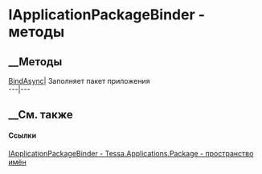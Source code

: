 # IApplicationPackageBinder - методы
##  __Методы
[BindAsync](M_Tessa_Applications_Package_IApplicationPackageBinder_BindAsync.htm)|
Заполняет пакет приложения  
---|---  
## __См. также
#### Ссылки
[IApplicationPackageBinder -
](T_Tessa_Applications_Package_IApplicationPackageBinder.htm)
[Tessa.Applications.Package - пространство
имён](N_Tessa_Applications_Package.htm)
